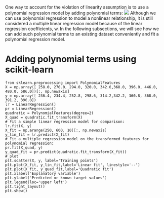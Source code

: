 One way to account for the violation of linearity assumption is to use a polynomial regression model by adding polynomial terms:
![](https://i.imgur.com/AkiB8CC.png)
Although we can use polynomial regression to model a nonlinear relationship, it is still considered a multiple linear regression model because of the linear regression coefficients, w. In the following subsections, we will see how we can add such polynomial terms to an existing dataset conveniently and fit a polynomial regression model.
# Adding polynomial terms using scikit-learn
```
from sklearn.preprocessing import PolynomialFeatures
X = np.array([ 258.0, 270.0, 294.0, 320.0, 342.0,368.0, 396.0, 446.0, 480.0, 586.0])[:, np.newaxis]
y = np.array([ 236.4, 234.4, 252.8, 298.6, 314.2,342.2, 360.8, 368.0, 391.2, 390.8])
lr = LinearRegression()
pr = LinearRegression()
quadratic = PolynomialFeatures(degree=2)
X_quad = quadratic.fit_transform(X)
# Fit a simple linear regression model for comparison:
lr.fit(X, y)
X_fit = np.arange(250, 600, 10)[:, np.newaxis]
y_lin_fit = lr.predict(X_fit)
# Fit a multiple regression model on the transformed features for polynomial regression:
pr.fit(X_quad, y)
y_quad_fit = pr.predict(quadratic.fit_transform(X_fit))
# plot
plt.scatter(X, y, label='Training points')
plt.plot(X_fit, y_lin_fit,label='Linear fit', linestyle='--')
plt.plot(X_fit, y_quad_fit,label='Quadratic fit')
plt.xlabel('Explanatory variable')
plt.ylabel('Predicted or known target values')
plt.legend(loc='upper left')
plt.tight_layout()
plt.show()
```